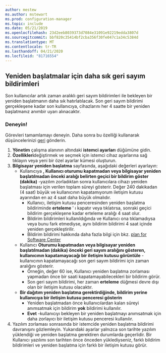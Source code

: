 ```yaml
---
author: mestew
ms.author: mstewart
ms.prod: configuration-manager
ms.topic: include
ms.date: 05/21/2019
ms.openlocfilehash: 23d2eeb8039373d7084e31091e92219edda3807d
ms.sourcegitcommit: bbf820c35414bf2cba356f30fe047c1a34c5384d
ms.translationtype: MT
ms.contentlocale: tr-TR
ms.lasthandoff: 04/21/2020
ms.locfileid: "81716554"
---
```

## <a name="more-frequent-countdown-notifications-for-restarts"></a><a name="bkmk_restart"></a>Yeniden başlatmalar için daha sık geri sayım bildirimleri
<!--3976435-->
Son kullanıcılar artık zaman aralıklı geri sayım bildirimleri ile bekleyen bir yeniden başlatmanın daha sık hatırlatılacak. Son geri sayım bildirimi gerçekleşene kadar son kullanıcıya, cihazlarını her 4 saatte bir yeniden başlatmanız anımbir uyarı alınacaktır.

### <a name="try-it-out"></a>Deneyin!

Görevleri tamamlamayı deneyin. Daha sonra bu özelliği kullanarak düşüncelerinizi [geri](../../../../understand/find-help.md#product-feedback) gönderin.

1. **Yönetim** çalışma alanının altındaki **istemci ayarları** düğümüne gidin.
2. **Özellikleri**değiştirmek ve seçmek için istemci cihaz ayarlarına sağ tıklayın veya yeni bir özel ayarlar kümesi oluşturun.
3. **Bilgisayar yeniden başlatma** sayfasında, aşağıdaki değerleri ayarlayın:
   - Kullanıcıya **, Kullanıcı oturumu kapatmadan veya bilgisayar yeniden başlatılmadan önceki aralığı belirten geçici bir bildirim göster (dakika)** -yazılım zorladıktan sonra kullanıcılara cihazı yeniden başlatması için verilen toplam süreyi gösterir. Değer 240 dakikadan (4 saat) büyük ve kullanıcının kapatamıyorum iletişim kutusu ayarından en az 4 saat daha büyük olmalıdır.
      - Kullanıcı, iletişim kutusu penceresinden yeniden başlatma bildiriminde **erteleme** ' ı kapatır veya tıklatırsa, sonraki geçici bildirim gerçekleşene kadar erteleme aralığı 4 saat olur.
      - Bildirim bildirimleri kullanıldığında ve Kullanıcı ona tıklamadıysa veya bunu fark etmediyse, aynı bildirim bildirimi 4 saat içinde yeniden gerçekleştirilir. 
      - Bildirim bildirimi hakkında daha fazla bilgi için bkz. [plan for Software Center](../../../../../apps/plan-design/plan-for-software-center.md#bkmk_impact)
   - Kullanıcı **Oturumu kapatmadan veya bilgisayar yeniden başlatılmadan (dakika) önceki geri sayım aralığını gösteren, kullanıcının kapatamayacağı bir iletişim kutusu görüntüle** -kullanıcının kapatamayacağı son geri sayım bildirimi için zaman aralığını gösterir. 
      - Örneğin, değer 60 ise, Kullanıcı yeniden başlatma zorlaması yapmadan önce bir saati kapatamayabilecekleri bir bildirim görür. 
      - Son geri sayım bildirimi, her zaman **erteleme** düğmesi devre dışı olan bir iletişim kutusu olacaktır.
   - **Bir dağıtım yeniden başlatma gerektirdiğinde, bildirim yerine kullanıcıya bir iletişim kutusu penceresi gösterin** 
      - Yeniden başlatmadan önce kullanıcılardan kalan süreyi anımsatmak için bildirim **yok** bildirimi kullanılır.
      -  **Evet** -kullanıcıyı bekleyen bir yeniden başlatmayı anımsatmak için daha zorlayıcı bir iletişim kutusu penceresi kullanılır.
4. Yazılım zorlaması sonrasında bir istemcide yeniden başlatma bildirimi davranışını gözlemleyin. Yukarıdaki ayarlar yalnızca son tarihte yazılım yüklendiği ve yeniden başlatma gerektiren durumlarda geçerlidir. Bir Kullanıcı yazılımı son tarihten önce önceden yüklediyseniz, farklı bildirim bildirimleri ve yeniden başlatma için farklı bir iletişim kutusu görür.
